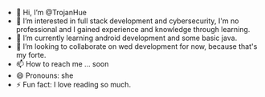 - 👋 Hi, I’m @TrojanHue
- 👀 I’m interested in full stack development and cybersecurity, I'm no professional and I gained experience and knowledge through learning. 
- 🌱 I’m currently learning android development and some basic java.
- 💞️ I’m looking to collaborate on wed development for now, because that's my forte.
- 📫 How to reach me ... soon
- 😄 Pronouns: she
- ⚡ Fun fact: I love reading so much.

<!---
TrojanHue/TrojanHue is a ✨ special ✨ repository because its `README.md` (this file) appears on your GitHub profile.
You can click the Preview link to take a look at your changes.
--->
